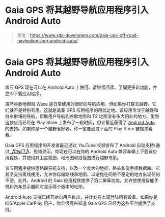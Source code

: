 # Gaia GPS 将其越野导航应用程序引入 Android Auto

> 原文：<https://www.xda-developers.com/gaia-gps-off-road-navigation-app-android-auto/>

# Gaia GPS 将其越野导航应用程序引入 Android Auto

盖亚 GPS 现在可以在 Android Auto 上使用。请继续阅读，了解更多新功能，并立即下载应用程序。

虽然谷歌地图和 Waze 是日常使用的很好的导航应用，但如果你打算去越野，它们就不是特别有用。这就是盖亚 GPS 应用程序的用武之地。该应用专注于越野和穷乡僻壤的导航，帮助用户导航到谷歌地图和 T2 地图没有多大用处的地方。虽然这款应用已经在 Play Store 上发布了一段时间，但它最近获得了 [Android Auto](https://www.xda-developers.com/android-auto/) 的支持。如果你是一个越野爱好者，你一定要通过下面的 Play Store 链接来看看。

Gaia GPS 应用程序的开发者最近通过 YouTube 视频宣布了 Android 自动支持(通过[*【CNET】*](https://www.cnet.com/roadshow/news/gaia-gps-off-road-navigation-app-android-auto/))。视频显示，你现在可以在你的 Android Auto 兼容车辆上下载该应用程序，并使用其卫星视图、地形图和路径图进行越野导航。

该应用程序提供逐路段导航支持，以及一个庞大的地标、路头和洗手间数据库。它甚至支持离线使用，允许你存储路线和地图，以避免在网络不稳定的地方出现任何不便。此外，Android 的 Gaia 应用程序提供了第二屏幕功能，允许您使用智能手机和汽车显示器同时显示两个版本的地形。

Android Auto 支持已经开始向用户推出，并计划在本周登陆所有设备。如果你是 iOS/Apple CarPlay 用户，你会很高兴知道 Gaia GPS 已经为这些平台提供了支持。